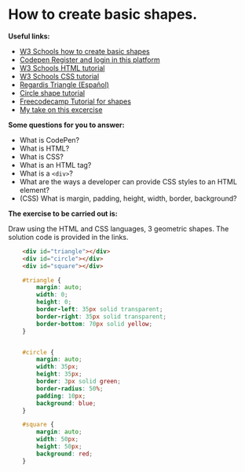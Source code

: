 # How to create basic shapes.

**Useful links:** 
- [W3 Schools how to create basic shapes](https://www.w3schools.com/howto/howto_css_shapes.asp)
- [Codepen Register and login in this platform](https://codepen.io/)
- [W3 Schools HTML tutorial](https://www.w3schools.com/html/)
- [W3 Schools CSS tutorial](https://www.w3schools.com/css/)
- [Regardis Triangle (Español)](https://regardis.com/como-hacer-un-triangulo-con-html-y-css/) 
- [Circle shape tutorial](https://blog.hubspot.com/website/css-border-radius-circle)
- [Freecodecamp Tutorial for shapes](https://www.freecodecamp.org/news/css-shapes-explained-how-to-draw-a-circle-triangle-and-more-using-pure-css/)
- [My take on this excercise](https://codepen.io/cromerolo2/pen/bGKVNpb)

**Some questions for you to answer:**
- What is CodePen?
- What is HTML?
- What is CSS?
- What is an HTML tag?
- What is a `<div>`?
- What are the ways a developer can provide CSS styles to an HTML element?
- (CSS) What is margin, padding, height, width, border, background?

**The exercise to be carried out is:**

Draw using the HTML and CSS languages, 3 geometric shapes. The solution code is provided in the links.

```html
    <div id="triangle"></div>
    <div id="circle"></div>
    <div id="square"></div>
```
```css
    #triangle {
        margin: auto;
        width: 0;
        height: 0;
        border-left: 35px solid transparent;
        border-right: 35px solid transparent;
        border-bottom: 70px solid yellow;
    }


    #circle {
        margin: auto;
        width: 35px;
        height: 35px;
        border: 3px solid green;
        border-radius: 50%;
        padding: 10px;
        background: blue;
    }

    #square {
        margin: auto;
        width: 50px;
        height: 50px;
        background: red;
    }
```




